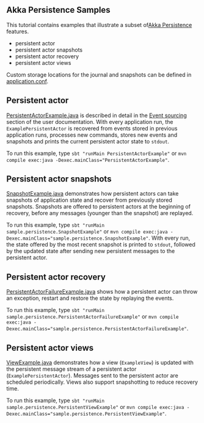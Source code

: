 ## Akka Persistence Samples

This tutorial contains examples that illustrate a subset of[Akka Persistence](http://doc.akka.io/docs/akka/2.5/java/persistence.html) features.

- persistent actor
- persistent actor snapshots
- persistent actor recovery
- persistent actor views

Custom storage locations for the journal and snapshots can be defined in [application.conf](src/main/resources/application.conf).

## Persistent actor

[PersistentActorExample.java](src/main/java/sample/persistence/PersistentActorExample.java) is described in detail in the [Event sourcing](http://doc.akka.io/docs/akka/2.5/java/persistence.html#event-sourcing-java) section of the user documentation. With every application run, the `ExamplePersistentActor` is recovered from events stored in previous application runs, processes new commands, stores new events and snapshots and prints the current persistent actor state to `stdout`.

To run this example, type `sbt "runMain PersistentActorExample"` or `mvn compile exec:java -Dexec.mainClass="PersistentActorExample"`.

## Persistent actor snapshots

[SnapshotExample.java](src/main/java/sample/persistence/SnapshotExample.java) demonstrates how persistent actors can take snapshots of application state and recover from previously stored snapshots. Snapshots are offered to persistent actors at the beginning of recovery, before any messages (younger than the snapshot) are replayed.

To run this example, type `sbt "runMain sample.persistence.SnapshotExample"` or `mvn compile exec:java -Dexec.mainClass="sample.persistence.SnapshotExample"`. With every run, the state offered by the most recent snapshot is printed to `stdout`, followed by the updated state after sending new persistent messages to the persistent actor.

## Persistent actor recovery

[PersistentActorFailureExample.java](src/main/java/sample/persistence/PersistentActorFailureExample.java) shows how a persistent actor can throw an exception, restart and restore the state by replaying the events.

To run this example, type `sbt "runMain sample.persistence.PersistentActorFailureExample"` or `mvn compile exec:java -Dexec.mainClass="sample.persistence.PersistentActorFailureExample"`.

## Persistent actor views

[ViewExample.java](src/main/java/sample/persistence/ViewExample.java) demonstrates how a view (`ExampleView`) is updated with the persistent message stream of a persistent actor (`ExamplePersistentActor`). Messages sent to the persistent actor are scheduled periodically. Views also support snapshotting to reduce recovery time.

To run this example, type `sbt "runMain sample.persistence.PersistentViewExample"` or `mvn compile exec:java -Dexec.mainClass="sample.persistence.PersistentViewExample"`.

